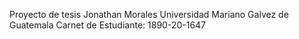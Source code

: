 Proyecto de tesis Jonathan Morales
Universidad Mariano Galvez de Guatemala
Carnet de Estudiante: 1890-20-1647